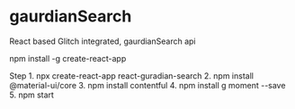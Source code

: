 # gaurdianSearch
React based Glitch integrated, gaurdianSearch api

npm install -g create-react-app 

Step 1. npx create-react-app react-guradian-search
2. npm install @material-ui/core
3. npm install contentful
4. npm install g moment --save
5. npm start
